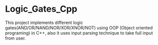 # Logic_Gates_Cpp
This project implements different logic gates(AND/OR/NAND/NOR/XOR/XNOR/NOT) using OOP (Object oriented programing) in C++, also it uses input parsing technique to take full input from user.
